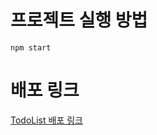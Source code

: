 # 프로젝트 실행 방법
```
npm start
```

# 배포 링크
[TodoList 배포 링크](https://wanted-pre-onboarding-frontend-seven-smoky.vercel.app/todo)